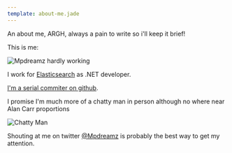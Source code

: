 ```yaml
---
template: about-me.jade
---
```


An about me, ARGH, always a pain to write so i'll keep it brief!

This is me:

![Mpdreamz hardly working](/images/martijnl.gif)

I work for [Elasticsearch](http://www.elasticsearch.org) as .NET developer. 

[I'm a serial commiter on github](http://www.github.com/Mpdreamz).

I promise I'm much more of a chatty man in person although no where near Alan Carr proportions

![Chatty Man](http://38.media.tumblr.com/09f605030f8d1665d589a7dd047b3408/tumblr_mvn2gcVjYQ1qhatbno1_250.gif)

Shouting at me on twitter [@Mpdreamz](https://twitter.com/mpdreamz) is probably the best way to get my attention.
